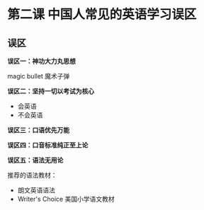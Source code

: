 # 第二课 中国人常见的英语学习误区

## 误区

**误区一：神功大力丸思想**

magic bullet 魔术子弹

**误区二：坚持一切以考试为核心**

- 会英语
- 不会英语

**误区三：口语优先万能**

**误区四：口音标准纯正至上论**

**误区五：语法无用论**

推荐的语法教材：

- 朗文英语语法
- Writer's Choice 美国小学语文教材
